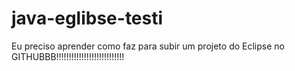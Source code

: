 # java-eglibse-testi
Eu preciso aprender como faz para subir um projeto do Eclipse no GITHUBBB!!!!!!!!!!!!!!!!!!!!!!!!!!!
